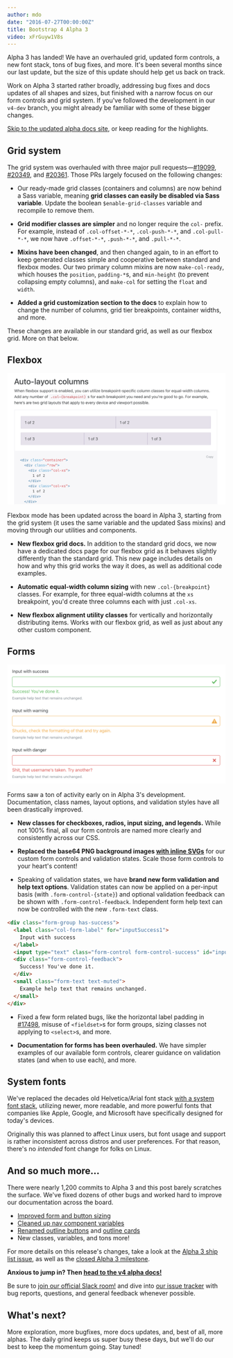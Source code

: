 ```yaml
---
author: mdo
date: "2016-07-27T00:00:00Z"
title: Bootstrap 4 Alpha 3
video: xFrGuyw1V8s
---
```


Alpha 3 has landed! We have an overhauled grid, updated form controls, a new font stack, tons of bug fixes, and more. It's been several months since our last update, but the size of this update should help get us back on track.

Work on Alpha 3 started rather broadly, addressing bug fixes and docs updates of all shapes and sizes, but finished with a narrow focus on our form controls and grid system. If you've followed the development in our `v4-dev` branch, you might already be familiar with some of these bigger changes.

[Skip to the updated alpha docs site](https://v4-alpha.getbootstrap.com/), or keep reading for the highlights.

## Grid system

The grid system was overhauled with three major pull requests—[#19099](https://github.com/twbs/bootstrap/pull/19099), [#20349](https://github.com/twbs/bootstrap/pull/20349), and [#20361](https://github.com/twbs/bootstrap/pull/20361). Those PRs largely focused on the following changes:

- Our ready-made grid classes (containers and columns) are now behind a Sass variable, meaning **grid classes can easily be disabled via Sass variable**. Update the boolean `$enable-grid-classes` variable and recompile to remove them.

- **Grid modifier classes are simpler** and no longer require the `col-` prefix. For example, instead of `.col-offset-*-*`, `.col-push-*-*`, and `.col-pull-*-*`, we now have `.offset-*-*`, `.push-*-*`, and `.pull-*-*`.

- **Mixins have been changed**, and then changed again, to in an effort to keep generated classes simple and cooperative between standard and flexbox modes. Our two primary column mixins are now `make-col-ready`, which houses the `position`, `padding-*`s, and `min-height` (to prevent collapsing empty columns), and `make-col` for setting the `float` and `width`.

- **Added a grid customization section to the docs** to explain how to change the number of columns, grid tier breakpoints, container widths, and more.

These changes are available in our standard grid, as well as our flexbox grid. More on that below.

## Flexbox

![Flexbox auto-layout](/assets/img/2016/07/flex-cols.png)

Flexbox mode has been updated across the board in Alpha 3, starting from the grid system (it uses the same variable and the updated Sass mixins) and moving through our utilities and components.

- **New flexbox grid docs.** In addition to the standard grid docs, we now have a dedicated docs page for our flexbox grid as it behaves slightly differently than the standard grid. This new page includes details on how and why this grid works the way it does, as well as additional code examples.

- **Automatic equal-width column sizing** with new `.col-{breakpoint}` classes. For example, for three equal-width columns at the `xs` breakpoint, you'd create three columns each with just `.col-xs`.

- **New flexbox alignment utility classes** for vertically and horizontally distributing items. Works with our flexbox grid, as well as just about any other custom component.

## Forms

![Form validation states](/assets/img/2016/07/forms.png)

Forms saw a ton of activity early on in Alpha 3's development. Documentation, class names, layout options, and validation styles have all been drastically improved.

- **New classes for checkboxes, radios, input sizing, and legends.** While not 100% final, all our form controls are named more clearly and consistently across our CSS.

- **Replaced the base64 PNG background images [with inline SVGs](https://github.com/twbs/bootstrap/pull/17222)** for our custom form controls and validation states. Scale those form controls to your heart's content!

- Speaking of validation states, we have **brand new form validation and help text options**. Validation states can now be applied on a per-input basis (with `.form-control-{state}`) and optional validation feedback can be shown with `.form-control-feedback`. Independent form help text can now be controlled with the new `.form-text` class.

```html
<div class="form-group has-success">
  <label class="col-form-label" for="inputSuccess1">
    Input with success
  </label>
  <input type="text" class="form-control form-control-success" id="inputSuccess1">
  <div class="form-control-feedback">
    Success! You've done it.
  </div>
  <small class="form-text text-muted">
    Example help text that remains unchanged.
  </small>
</div>
```

- Fixed a few form related bugs, like the horizontal label padding in [#17498](https://github.com/twbs/bootstrap/issues/17498), misuse of `<fieldset>`s for form groups, sizing classes not applying to `<select>`s, and more.

- **Documentation for forms has been overhauled.** We have simpler examples of our available form controls, clearer guidance on validation states (and when to use each), and more.

## System fonts

We've replaced the decades old Helvetica/Arial font stack [with a system font stack](https://github.com/twbs/bootstrap/pull/19098), utilizing newer, more readable, and more powerful fonts that companies like Apple, Google, and Microsoft have specifically designed for today's devices.

Originally this was planned to affect Linux users, but font usage and support is rather inconsistent across distros and user preferences. For that reason, there's no *intended* font change for folks on Linux.

## And so much more...

There were nearly 1,200 commits to Alpha 3 and this post barely scratches the surface. We've fixed dozens of other bugs and worked hard to improve our documentation across the board.

- [Improved form and button sizing](https://github.com/twbs/bootstrap/pull/19121)
- [Cleaned up nav component variables](https://github.com/twbs/bootstrap/pull/18783)
- [Renamed outline buttons](https://github.com/twbs/bootstrap/pull/18772) and [outline cards](https://github.com/twbs/bootstrap/pull/18774)
- New classes, variables, and tons more!

For more details on this release's changes, take a look at the [Alpha 3 ship list issue](https://github.com/twbs/bootstrap/issues/18480), as well as the [closed Alpha 3 milestone](https://github.com/twbs/bootstrap/milestone/35?closed=1).

**Anxious to jump in? Then [head to the v4 alpha docs!](https://v4-alpha.getbootstrap.com/)**

Be sure to [join our official Slack room!](https://bootstrap-slack.herokuapp.com) and dive into [our issue tracker](https://github.com/twbs/bootstrap/issues/) with bug reports, questions, and general feedback whenever possible.

## What's next?

More exploration, more bugfixes, more docs updates, and, best of all, more alphas. The daily grind keeps us super busy these days, but we'll do our best to keep the momentum going. Stay tuned!
